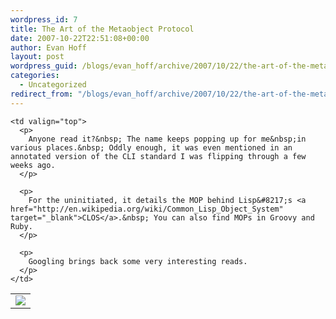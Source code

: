 ```yaml
---
wordpress_id: 7
title: The Art of the Metaobject Protocol
date: 2007-10-22T22:51:08+00:00
author: Evan Hoff
layout: post
wordpress_guid: /blogs/evan_hoff/archive/2007/10/22/the-art-of-the-metaobject-protocol.aspx
categories:
  - Uncategorized
redirect_from: "/blogs/evan_hoff/archive/2007/10/22/the-art-of-the-metaobject-protocol.aspx/"
---
```

<table cellpadding="6">
  <tr>
    <td>
      <a href="http://www.amazon.com/Art-Metaobject-Protocol-Gregor-Kiczales/dp/0262610744"><img src="http://mitpress.mit.edu/images/products/books/0262610744-medium.jpg" border="0" /></a>
    </td>
    
    <td valign="top">
      <p>
        Anyone read it?&nbsp; The name keeps popping up for me&nbsp;in various places.&nbsp; Oddly enough, it was even mentioned in an annotated version of the CLI standard I was flipping through a few weeks ago.
      </p>
      
      <p>
        For the uninitiated, it details the MOP behind Lisp&#8217;s <a href="http://en.wikipedia.org/wiki/Common_Lisp_Object_System" target="_blank">CLOS</a>.&nbsp; You can also find MOPs in Groovy and Ruby.
      </p>
      
      <p>
        Googling brings back some very interesting reads.
      </p>
    </td>
  </tr>
</table>
